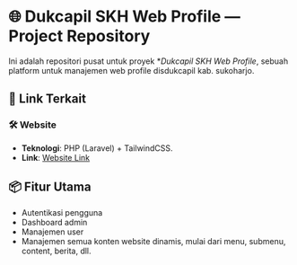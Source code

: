 # 🌐 Dukcapil SKH Web Profile — Project Repository

Ini adalah repositori pusat untuk proyek **Dukcapil SKH Web Profile*, sebuah platform untuk manajemen web profile disdukcapil kab. sukoharjo.

## 🔗 Link Terkait

### 🛠️ Website
- **Teknologi**: PHP (Laravel) + TailwindCSS.
- **Link**: [Website Link](https://dukcapil.adrfstwn.cloud/)

## 📦 Fitur Utama
- Autentikasi pengguna
- Dashboard admin
- Manajemen user
- Manajemen semua konten website dinamis, mulai dari menu, submenu, content, berita, dll.
